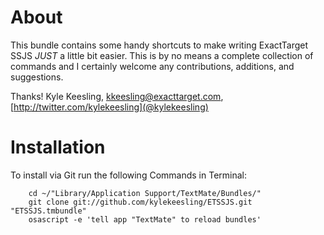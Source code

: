 About
============
This bundle contains some handy shortcuts to make writing ExactTarget SSJS *JUST* a little bit easier. This is by no means a complete collection of commands and I certainly welcome any contributions, additions, and suggestions.

Thanks!
Kyle Keesling, kkeesling@exacttarget.com, [http://twitter.com/kylekeesling](@kylekeesling)

Installation
============

To install via Git run the following Commands in Terminal:

		cd ~/"Library/Application Support/TextMate/Bundles/"
		git clone git://github.com/kylekeesling/ETSSJS.git "ETSSJS.tmbundle"
		osascript -e 'tell app "TextMate" to reload bundles'		





